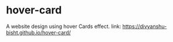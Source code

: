 # hover-card
A website design using hover Cards effect.
link: https://divyanshu-bisht.github.io/hover-card/
